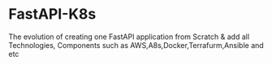# FastAPI-K8s
The evolution of  creating one FastAPI application from Scratch &amp; add all Technologies, Components such as AWS,A8s,Docker,Terrafurm,Ansible and etc
